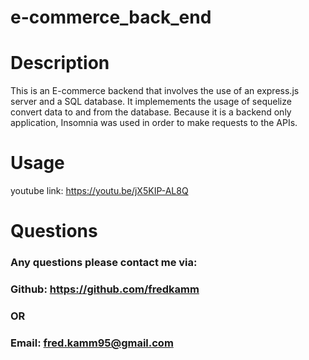 # e-commerce_back_end

  # Description

  This is an E-commerce backend that involves the use of an express.js server and a SQL database. It implemements the usage of sequelize convert data to and from the database. Because it is a backend only application, Insomnia was used in order to make requests to the APIs.

  # Usage

  youtube link: https://youtu.be/jX5KIP-AL8Q

  # Questions

  ### Any questions please contact me via:
  ### Github: https://github.com/fredkamm
  ### OR
  ### Email: fred.kamm95@gmail.com